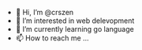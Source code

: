- 👋 Hi, I’m @crszen
- 👀 I’m interested in web delevopment
- 🌱 I’m currently learning go language
- 📫 How to reach me ...

<!---
crszen/crszen is a ✨ special ✨ repository because its `README.md` (this file) appears on your GitHub profile.
You can click the Preview link to take a look at your changes.
--->
